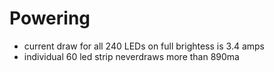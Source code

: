 # Powering

 - current draw for all 240 LEDs on full brightess is 3.4 amps
 - individual 60 led strip neverdraws more than 890ma
